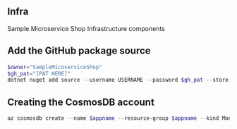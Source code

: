 ## Infra
Sample Microservice Shop Infrastructure components

## Add the GitHub package source
```powershell
$owner="SampleMicoserviceShop"
$gh_pat="[PAT HERE]"
dotnet nuget add source --username USERNAME --password $gh_pat --store-password-in-clear-text --name github "https://nuget.pkg.github.com/$owner/index.json"
```

## Creating the CosmosDB account
```powershell
az cosmosdb create --name $appname --resource-group $appname --kind MongoDB --enable-free-tier
```
